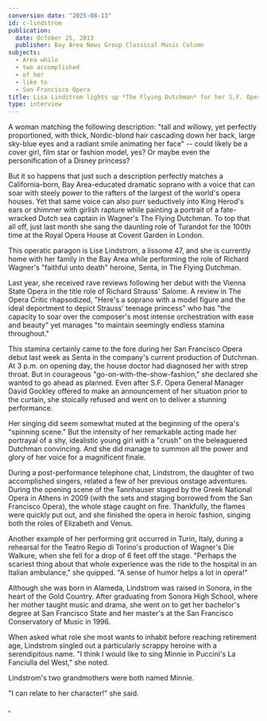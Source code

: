 ```yaml
---
conversion date: "2025-08-13"
id: c-lindstrom
publication:
  date: October 25, 2013
  publisher: Bay Area News Group Classical Music Column
subjects:
  - Area while
  - two accomplished
  - of her
  - like to
  - San Francisco Opera
title: Lisa Lindstrom lights up *The Flying Dutchman* for her S.F. Opera Debut
type: interview
---
```


A woman matching the following description: "tall and willowy, yet perfectly proportioned, with thick, Nordic-blond hair cascading down her back, large sky-blue eyes and a radiant smile animating her face" -- could likely be a cover girl, film star or fashion model, yes? Or maybe even the personification of a Disney princess?

But it so happens that just such a description perfectly matches a California-born, Bay Area-educated dramatic soprano with a voice that can soar with steely power to the rafters of the largest of the world's opera houses. Yet that same voice can also purr seductively into King Herod's ears or shimmer with girlish rapture while painting a portrait of a fate-wracked Dutch sea captain in Wagner's The Flying Dutchman. To top that all off, just last month she sang the daunting role of Turandot for the 100th time at the Royal Opera House at Covent Garden in London.

This operatic paragon is Lise Lindstrom, a lissome 47, and she is currently home with her family in the Bay Area while performing the role of Richard Wagner's "faithful unto death" heroine, Senta, in The Flying Dutchman.

Last year, she received rave reviews following her debut with the Vienna State Opera in the title role of Richard Strauss' Salome. A review in The Opera Critic rhapsodized, "Here's a soprano with a model figure and the ideal deportment to depict Strauss' teenage princess" who has "the capacity to soar over the composer's most intense orchestration with ease and beauty" yet manages "to maintain seemingly endless stamina throughout."

This stamina certainly came to the fore during her San Francisco Opera debut last week as Senta in the company's current production of Dutchman. At 3 p.m. on opening day, the house doctor had diagnosed her with strep throat. But in courageous "go-on-with-the-show-fashion," she declared she wanted to go ahead as planned. Even after S.F. Opera General Manager David Gockley offered to make an announcement of her situation prior to the curtain, she stoically refused and went on to deliver a stunning performance.

Her singing did seem somewhat muted at the beginning of the opera's "spinning scene." But the intensity of her remarkable acting made her portrayal of a shy, idealistic young girl with a "crush" on the beleaguered Dutchman convincing. And she did manage to summon all the power and glory of her voice for a magnificent finale.

During a post-performance telephone chat, Lindstrom, the daughter of two accomplished singers, related a few of her previous onstage adventures. During the opening scene of the Tannhauser staged by the Greek National Opera in Athens in 2009 (with the sets and staging borrowed from the San Francisco Opera), the whole stage caught on fire. Thankfully, the flames were quickly put out, and she finished the opera in heroic fashion, singing both the roles of Elizabeth and Venus.

Another example of her performing grit occurred in Turin, Italy, during a rehearsal for the Teatro Regio di Torino's production of Wagner's Die Walkure, when she fell for a drop of 6 feet off the stage. "Perhaps the scariest thing about that whole experience was the ride to the hospital in an Italian ambulance," she quipped. "A sense of humor helps a lot in opera!"

Although she was born in Alameda, Lindstrom was raised in Sonora, in the heart of the Gold Country. After graduating from Sonora High School, where her mother taught music and drama, she went on to get her bachelor's degree at San Francisco State and her master's at the San Francisco Conservatory of Music in 1996.

When asked what role she most wants to inhabit before reaching retirement age, Lindstrom singled out a particularly scrappy heroine with a serendipitous name. "I think I would like to sing Minnie in Puccini's La Fanciulla del West," she noted.

Lindstrom's two grandmothers were both named Minnie.

"I can relate to her character!" she said.

[.](http://www.northworks.net)
